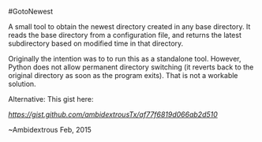 #GotoNewest

A small tool to obtain the newest directory created in any base directory. It
reads the base directory from a configuration file, and returns the latest
subdirectory based on modified time in that directory.

Originally the intention was to to run this as a standalone tool. However,
Python does not allow permanent directory switching (it reverts back to the
original directory as soon as the program exits). That is not a workable
solution.

Alternative: This gist here:

*https://gist.github.com/ambidextrousTx/af77f6819d066ab2d510*

~Ambidextrous
Feb, 2015
